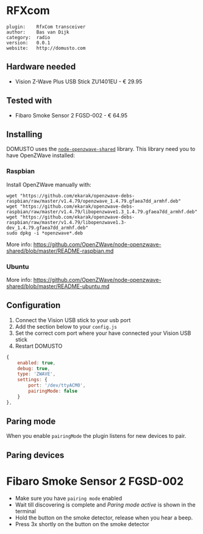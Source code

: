 # RFXcom

```
plugin:    RfxCom transceiver
author:    Bas van Dijk
category:  radio
version:   0.0.1
website:   http://domusto.com
```

## Hardware needed
- Vision Z-Wave Plus USB Stick ZU1401EU - € 29.95

## Tested with
 - Fibaro Smoke Sensor 2 FGSD-002 - € 64.95

## Installing

DOMUSTO uses the [`node-openzwave-shared`](https://github.com/OpenZWave/node-openzwave-shared) library. This library need you to have OpenZWave installed:


### Raspbian

Install OpenZWave manually with:

```
wget "https://github.com/ekarak/openzwave-debs-raspbian/raw/master/v1.4.79/openzwave_1.4.79.gfaea7dd_armhf.deb"
wget "https://github.com/ekarak/openzwave-debs-raspbian/raw/master/v1.4.79/libopenzwave1.3_1.4.79.gfaea7dd_armhf.deb"
wget "https://github.com/ekarak/openzwave-debs-raspbian/raw/master/v1.4.79/libopenzwave1.3-dev_1.4.79.gfaea7dd_armhf.deb"
sudo dpkg -i *openzwave*.deb
```

More info: https://github.com/OpenZWave/node-openzwave-shared/blob/master/README-raspbian.md

### Ubuntu

More info: https://github.com/OpenZWave/node-openzwave-shared/blob/master/README-ubuntu.md
 
## Configuration

1. Connect the Vision USB stick to your usb port
2. Add the section below to your `config.js`
3. Set the correct com port where your have connected your Vision USB stick
4. Restart DOMUSTO

```js
{
    enabled: true,
    debug: true,
    type: 'ZWAVE',
    settings: {
        port: '/dev/ttyACM0',
        pairingMode: false
    }
},
```

## Paring mode
When you enable `pairingMode` the plugin listens for new devices to pair.

## Paring devices

# Fibaro Smoke Sensor 2 FGSD-002
- Make sure you have `pairing mode` enabled
- Wait till discovering is complete and *Paring mode active* is shown in the terminal
- Hold the button on the smoke detector, release when you hear a beep.
- Press 3x shortly on the button on the smoke detector
